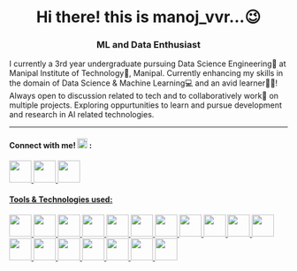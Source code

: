 <h1 align="center">  Hi there! this is manoj_vvr...😉 </h1>
<h3 align="center"> ML and Data Enthusiast </h2>
I currently a 3rd year undergraduate pursuing Data Science Engineering📜 at Manipal Institute of Technology🏫, Manipal. Currently enhancing my skills in the domain of Data Science & Machine Learning💻 and an avid learner🧑‍💻! Always open to discussion related to tech and to collaboratively work🤝 on multiple projects. Exploring oppurtunities to learn and pursue development and research in AI related technologies.
<hr>
<h4> Connect with me! <img src="https://user-images.githubusercontent.com/75264791/190798985-0288e55c-aaec-4d0c-b101-b32fbe51ebf1.png" alt="" width="18" height="18"/>
: </h4>
<p><a href="https://www.linkedin.com/in/atyamvvrmanoj/" target="_blank"> <img src="https://user-images.githubusercontent.com/75264791/190789999-a18481d7-8e6a-4685-b5c3-21f57c74eb9a.png" alt="" width="40" height="40"/</a><a href="https://github.com/manoj24vvr" target="_blank"> <img src="https://user-images.githubusercontent.com/75264791/190791147-61880226-820a-48f9-a418-2a7b696334c9.png" alt="" width="40" height="40"/</a><a href="vvrmanojatyam@gmail.com" target="_blank"> <img src="https://user-images.githubusercontent.com/75264791/190792267-3fac456a-2122-45f0-ba1b-e7df27d50e77.png" alt="" width="40" height="40"/</a> 
</p>

<h4> Tools & Technologies used: </h4>
  <p><img src="https://cdn.icon-icons.com/icons2/2415/PNG/128/c_original_logo_icon_146611.png" alt="" width="40" height="40">
    <img src="https://cdn-icons-png.flaticon.com/128/6132/6132222.png" alt="" width="40" height="40">
    <img src="" alt="" width="40" height="40">
    <img src="" alt="" width="40" height="40">
    <img src="" alt="" width="40" height="40">
    <img src="" alt="" width="40" height="40">
    <img src="" alt="" width="40" height="40">
    <img src="" alt="" width="40" height="40">
    <img src="" alt="" width="40" height="40">
    <img src="" alt="" width="40" height="40">
    <img src="" alt="" width="40" height="40">
    <img src="" alt="" width="40" height="40">
    <img src="" alt="" width="40" height="40">
    <img src="" alt="" width="40" height="40">
    <img src="" alt="" width="40" height="40">
    <img src="" alt="" width="40" height="40">
    <img src="" alt="" width="40" height="40">
    <img src="" alt="" width="40" height="40">
  
  </p>

<!--
**manoj24vvr/manoj24vvr** is a ✨ _special_ ✨ repository because its `README.md` (this file) appears on your GitHub profile.

Here are some ideas to get you started:

- 🔭 I’m currently working on ...
- 🌱 I’m currently learning ...
- 👯 I’m looking to collaborate on ...
- 🤔 I’m looking for help with ...
- 💬 Ask me about ...
- 📫 How to reach me: ...
- 😄 Pronouns: ...
- ⚡ Fun fact: ...
-->
